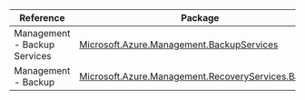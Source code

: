 | Reference | Package | Source |
|---|---|---|
|Management - Backup Services|[Microsoft.Azure.Management.BackupServices](https://www.nuget.org/packages/Microsoft.Azure.Management.BackupServices)|[Github](https://github.com/Azure/azure-sdk-for-net)|
|Management - Backup|[Microsoft.Azure.Management.RecoveryServices.Backup](https://www.nuget.org/packages/Microsoft.Azure.Management.RecoveryServices.Backup)|[Github](https://github.com/Azure/azure-sdk-for-net)|
